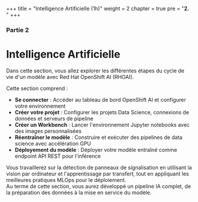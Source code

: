 +++
title = "Intelligence Artificielle (1h)"
weight = 2
chapter = true
pre = "<b>2. </b>"
+++

### Partie 2

# Intelligence Artificielle

Dans cette section, vous allez explorer les différentes étapes du cycle de vie d'un modèle avec Red Hat OpenShift AI (RHOAI).

Cette section comprend :
- **Se connecter** : Accéder au tableau de bord OpenShift AI et configurer votre environnement
- **Créer votre projet** : Configurer les projets Data Science, connexions de données et serveurs de pipeline
- **Créer un Workbench** : Lancer l'environnement Jupyter notebooks avec des images personnalisées
- **Réentraîner le modèle** : Construire et exécuter des pipelines de data science avec accélération GPU
- **Déployement du modèle** : Déployer votre modèle entraîné comme endpoint API REST pour l'inférence

Vous travaillerez sur la détection de panneaux de signalisation en utilisant la vision par ordinateur et l'apprentissage par transfert, tout en appliquant les meilleures pratiques MLOps pour le déploiement.  
Au terme de cette section, vous aurez développé un pipeline IA complet, de la préparation des données à la mise en service du modèle.

